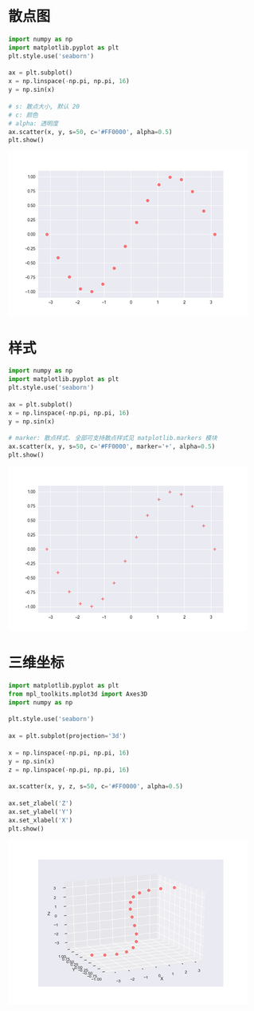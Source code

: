 # 散点图

```py
import numpy as np
import matplotlib.pyplot as plt
plt.style.use('seaborn')

ax = plt.subplot()
x = np.linspace(-np.pi, np.pi, 16)
y = np.sin(x)

# s: 散点大小, 默认 20
# c: 颜色
# alpha: 透明度
ax.scatter(x, y, s=50, c='#FF0000', alpha=0.5)
plt.show()
```

![img](/img/py/plt/scatter/sample.png)

# 样式

```py
import numpy as np
import matplotlib.pyplot as plt
plt.style.use('seaborn')

ax = plt.subplot()
x = np.linspace(-np.pi, np.pi, 16)
y = np.sin(x)

# marker: 散点样式. 全部可支持散点样式见 matplotlib.markers 模块
ax.scatter(x, y, s=50, c='#FF0000', marker='+', alpha=0.5)
plt.show()
```

![img](/img/py/plt/scatter/sample_mark.png)

# 三维坐标

```py
import matplotlib.pyplot as plt
from mpl_toolkits.mplot3d import Axes3D
import numpy as np

plt.style.use('seaborn')

ax = plt.subplot(projection='3d')

x = np.linspace(-np.pi, np.pi, 16)
y = np.sin(x)
z = np.linspace(-np.pi, np.pi, 16)

ax.scatter(x, y, z, s=50, c='#FF0000', alpha=0.5)

ax.set_zlabel('Z')
ax.set_ylabel('Y')
ax.set_xlabel('X')
plt.show()
```

![img](/img/py/plt/scatter/3d.png)
